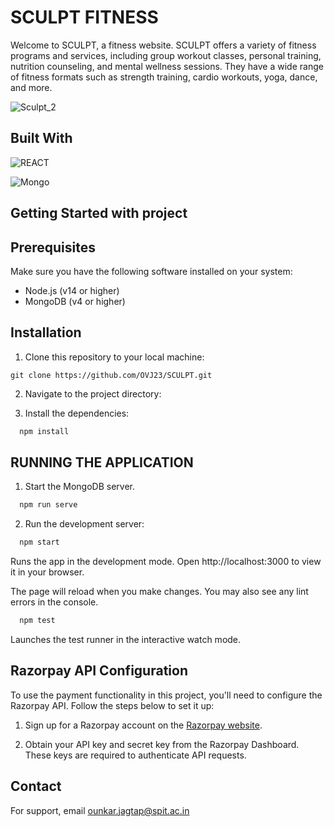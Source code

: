 
# SCULPT FITNESS

Welcome to SCULPT, a fitness website. SCULPT offers a variety of fitness programs and services, including group workout classes, personal training, nutrition counseling, and mental wellness sessions. They have a wide range of fitness formats such as strength training, cardio workouts, yoga, dance, and more.





![Sculpt_2](https://github.com/KAUSTUBH-23/Screenshot/assets/87135513/7e0ee969-e1d8-45c3-83d4-b216e3e773e3)



## Built With

![REACT](https://github.com/KAUSTUBH-23/Screenshot/assets/87135513/3fabb614-df1c-4641-b80b-329b237a9496)

![Mongo](https://github.com/KAUSTUBH-23/Screenshot/assets/87135513/9e846363-4a16-4960-9822-4e8a6262cc52)



## Getting Started with project

## Prerequisites

Make sure you have the following software installed on your system:

- Node.js (v14 or higher)
- MongoDB (v4 or higher)

## Installation

1. Clone this repository to your local machine:

```shell
git clone https://github.com/OVJ23/SCULPT.git
```

2. Navigate to the project directory:

3. Install the dependencies:
```bash
  npm install
```

## RUNNING THE APPLICATION

1. Start the MongoDB server.
```bash
  npm run serve
```
2. Run the development server:

```bash
  npm start
```
Runs the app in the development mode.
Open http://localhost:3000 to view it in your browser.

The page will reload when you make changes.
You may also see any lint errors in the console.

```bash
  npm test
```
Launches the test runner in the interactive watch mode.

## Razorpay API Configuration

To use the payment functionality in this project, you'll need to configure the Razorpay API. Follow the steps below to set it up:

1. Sign up for a Razorpay account on the [Razorpay website](https://razorpay.com/).

2. Obtain your API key and secret key from the Razorpay Dashboard. These keys are required to authenticate API requests.




## Contact

For support, email ounkar.jagtap@spit.ac.in 

